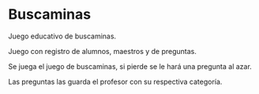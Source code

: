 # Buscaminas
Juego educativo de buscaminas.

Juego con registro de alumnos, maestros y de preguntas.

Se juega el juego de buscaminas, si pierde se le hará una pregunta al azar.

Las preguntas las guarda el profesor con su respectiva categoría.
